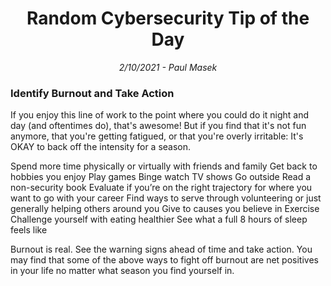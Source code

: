 <div align="center"><h1>Random Cybersecurity Tip of the Day</h1></div>
<div align="center"> <i>2/10/2021 - Paul Masek</i> </div>

### Identify Burnout and Take Action

If you enjoy this line of work to the point where you could do it night and day (and oftentimes do), that's awesome! But if you find that it's not fun anymore, that you're getting fatigued, or that you're overly irritable: It's OKAY to back off the intensity for a season. 

Spend more time physically or virtually with friends and family
Get back to hobbies you enjoy
Play games
Binge watch TV shows
Go outside
Read a non-security book
Evaluate if you’re on the right trajectory for where you want to go with your career
Find ways to serve through volunteering or just generally helping others around you
Give to causes you believe in
Exercise
Challenge yourself with eating healthier
See what a full 8 hours of sleep feels like

Burnout is real. See the warning signs ahead of time and take action. You may find that some of the above ways to fight off burnout are net positives in your life no matter what season you find yourself in.